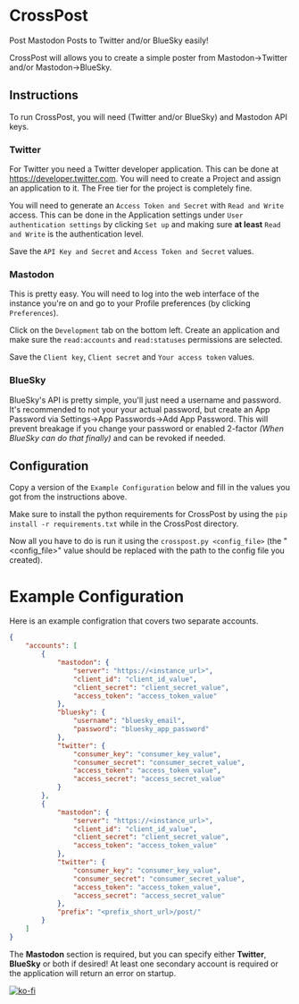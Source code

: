 # CrossPost

Post Mastodon Posts to Twitter and/or BlueSky easily!

CrossPost will allows you to create a simple poster from Mastodon->Twitter and/or
Mastodon->BlueSky.

## Instructions

To run CrossPost, you will need (Twitter and/or BlueSky) and Mastodon API keys.

### Twitter

For Twitter you need a Twitter developer application. This can be done at
<https://developer.twitter.com>. You will need to create a Project and assign an
application to it. The Free tier for the project is completely fine.

You will need to generate an `Access Token and Secret` with `Read and Write` access.
This can be done in the Application settings under `User authentication settings`
by clicking `Set up` and making sure **at least** `Read and Write` is the authentication
level.

Save the `API Key and Secret` and `Access Token and Secret` values.

### Mastodon

This is pretty easy. You will need to log into the web interface of the instance
you're on and go to your Profile preferences (by clicking `Preferences`).

Click on the `Development` tab on the bottom left. Create an application and make
sure the `read:accounts` and `read:statuses` permissions are selected.

Save the `Client key`, `Client secret` and `Your access token` values.

### BlueSky

BlueSky's API is pretty simple, you'll just need a username and password. It's
recommended to not your your actual password, but create an App Password via
Settings->App Passwords->Add App Password. This will prevent breakage if you change
your password or enabled 2-factor _(When BlueSky can do that finally)_ and can
be revoked if needed.

## Configuration

Copy a version of the `Example Configuration` below and fill in the values you
got from the instructions above.

Make sure to install the python requirements for CrossPost by using the
`pip install -r requirements.txt` while in the CrossPost directory.

Now all you have to do is run it using the `crosspost.py <config_file>` (the
"<config_file>" value should be replaced with the path to the config file you
created).

# Example Configuration

Here is an example configration that covers two separate accounts.

```json
{
    "accounts": [
        {
            "mastodon": {
                "server": "https://<instance_url>",
                "client_id": "client_id_value",
                "client_secret": "client_secret_value",
                "access_token": "access_token_value"
            },
            "bluesky": {
                "username": "bluesky_email",
                "password": "bluesky_app_password"
            },
            "twitter": {
                "consumer_key": "consumer_key_value",
                "consumer_secret": "consumer_secret_value",
                "access_token": "access_token_value",
                "access_secret": "access_secret_value"
            }
        },
        {
            "mastodon": {
                "server": "https://<instance_url>",
                "client_id": "client_id_value",
                "client_secret": "client_secret_value",
                "access_token": "access_token_value"
            },
            "twitter": {
                "consumer_key": "consumer_key_value",
                "consumer_secret": "consumer_secret_value",
                "access_token": "access_token_value",
                "access_secret": "access_secret_value"
            },
            "prefix": "<prefix_short_url>/post/"
        }
    ]
}
```

The **Mastodon** section is required, but you can specify either **Twitter**,
**BlueSky** or both if desired! At least one secondary account is required or the
application will return an error on startup.

[![ko-fi](https://ko-fi.com/img/githubbutton_sm.svg)](https://ko-fi.com/Z8Z4121TDS)
